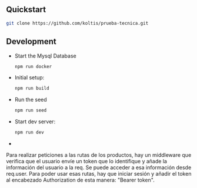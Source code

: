 ## Quickstart
  ```sh
git clone https://github.com/koltis/prueba-tecnica.git
  ```

## Development

- Start the Mysql Database 

  ```sh
  npm run docker
  ```

- Initial setup:

  ```sh
  npm run build
  ```

- Run the  seed

  ```sh
  npm run seed
  ```

- Start dev server:

  ```sh
  npm run dev
  ```
- 
Para realizar peticiones a las rutas de los productos, hay un middleware que verifica que el usuario envíe un token que lo identifique y añade la información del usuario a la req. Se puede acceder a esa información desde req.user. Para poder usar esas rutas, hay que iniciar sesión y añadir el token al encabezado Authorization de esta manera: "Bearer token".
